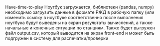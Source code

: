  Have-time-to-play
 Ноутбук загружается, библиотеки (pandas, numpy)
 необходимо загрузить данные в формате РЖД в рабочую папку (или изменить ссылку в ноутбуке соответственно
 после выполнения ноутбука будут выведены на экран результаты вычислений, а также начальные и конечные ситуации по станциям. 
 Также будет выгружен файл output.csv, который выводится на экран front-end и может быть подгружен в систему для распечатки/проверки
